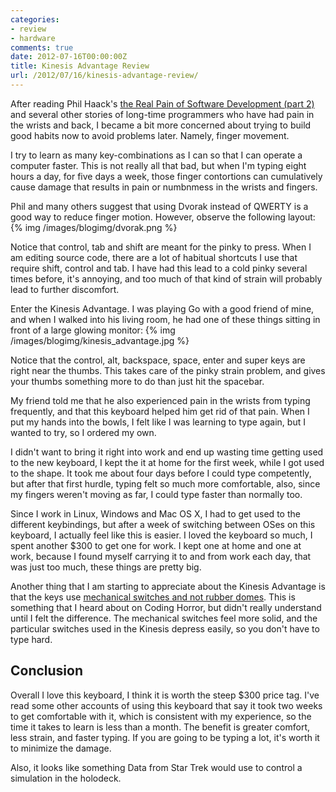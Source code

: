 ```yaml
---
categories:
- review
- hardware
comments: true
date: 2012-07-16T00:00:00Z
title: Kinesis Advantage Review
url: /2012/07/16/kinesis-advantage-review/
---
```


After reading Phil Haack's [the Real Pain of Software Development (part 2)](http://haacked.com/archive/2012/04/16/The-Real-Pain-Of-Software-Development-2.aspx.aspx) and several other stories of long-time programmers who have had pain in the wrists and back, I became a bit more concerned about trying to build good habits now to avoid problems later. Namely, finger movement.

I try to learn as many key-combinations as I can so that I can operate a computer faster. This is not really all that bad, but when I'm typing eight hours a day, for five days a week, those finger contortions can cumulatively cause damage that results in pain or numbnmess in the wrists and fingers.

Phil and many others suggest that using Dvorak instead of QWERTY is a good way to reduce finger motion. However, observe the following layout: 
{% img /images/blogimg/dvorak.png %}

Notice that control, tab and shift are meant for the pinky to press. When I am editing source code, there are a lot of habitual shortcuts I use that require shift, control and tab. I have had this lead to a cold pinky several times before, it's annoying, and too much of that kind of strain will probably lead to further discomfort.

Enter the Kinesis Advantage. I was playing Go with a good friend of mine, and when I walked into his living room, he had one of these things sitting in front of a large glowing monitor:
{% img /images/blogimg/kinesis_advantage.jpg %} 

Notice that the control, alt, backspace, space, enter and super keys are right near the thumbs. This takes care of the pinky strain problem, and gives your thumbs something more to do than just hit the spacebar.

My friend told me that he also experienced pain in the wrists from typing frequently, and that this keyboard helped him get rid of that pain. When I put my hands into the bowls, I felt like I was learning to type again, but I wanted to try, so I ordered my own. 

I didn't want to bring it right into work and end up wasting time getting used to the new keyboard, I kept the it at home for the first week, while I got used to the shape. It took me about four days before I could type competently, but after that first hurdle, typing felt so much more comfortable, also, since my fingers weren't moving as far, I could type faster than normally too.

Since I work in Linux, Windows and Mac OS X, I had to get used to the different keybindings, but after a week of switching between OSes on this keyboard, I actually feel like this is easier. I loved the keyboard so much, I spent another $300 to get one for work. I kept one at home and one at work, because I found myself carrying it to and from work each day, that was just too much, these things are pretty big.

Another thing that I am starting to appreciate about the Kinesis Advantage is that the keys use [mechanical switches and not rubber domes](http://www.codinghorror.com/blog/2010/10/the-keyboard-cult.html). This is something that I heard about on Coding Horror, but didn't really understand until I felt the difference. The mechanical switches feel more solid, and the particular switches used in the Kinesis depress easily, so you don't have to type hard.

## Conclusion

Overall I love this keyboard, I think it is worth the steep $300 price tag. I've read some other accounts of using this keyboard that say it took two weeks to get comfortable with it, which is consistent with my experience, so the time it takes to learn is less than a month. The benefit is greater comfort, less strain, and faster typing. If you are going to be typing a lot, it's worth it to minimize the damage.

Also, it looks like something Data from Star Trek would use to control a simulation in the holodeck.